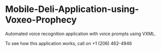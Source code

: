 # Mobile-Deli-Application-using-Voxeo-Prophecy
Automated voice recognition application with voice prompts using VXML.

To see how this application works, call on +1 (206) 462-4946 
